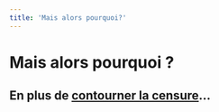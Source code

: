```yaml
---
title: 'Mais alors pourquoi?'
---
```


# Mais alors pourquoi ?
## En plus de [contourner la censure](#censure)…
